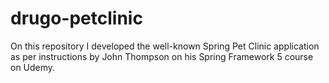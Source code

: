 # drugo-petclinic
On this repository I developed the well-known Spring Pet Clinic application as per instructions by John Thompson on his Spring Framework 5 course on Udemy.
